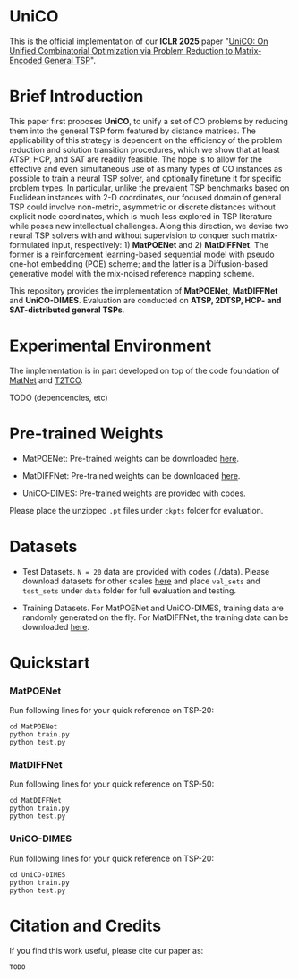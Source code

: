 # UniCO

This is the official implementation of our **ICLR 2025** paper "[UniCO: On Unified Combinatorial Optimization via Problem Reduction to Matrix-Encoded General TSP](TODO)".

# Brief Introduction
This paper first proposes **UniCO**, to unify a set of CO problems by reducing them into the general TSP form featured by distance matrices. The applicability of this strategy is dependent on the efficiency of the problem reduction and solution transition procedures, which we show that at least ATSP, HCP, and SAT are readily feasible. The hope is to allow for the effective and even simultaneous use of as many types of CO instances as possible to train a neural TSP solver, and optionally finetune it for specific problem types. In particular, unlike the prevalent TSP benchmarks based on Euclidean instances with 2-D coordinates, our focused domain of general TSP could involve non-metric, asymmetric or discrete distances without explicit node coordinates, which is much less explored in TSP literature while poses new intellectual challenges. Along this direction, we devise two neural TSP solvers with and without supervision to conquer such matrix-formulated input, respectively: 1) **MatPOENet** and 2) **MatDIFFNet**. The former is a reinforcement learning-based sequential model with pseudo one-hot embedding (POE) scheme; and the latter is a Diffusion-based generative model with the mix-noised reference mapping scheme.

This repository provides the implementation of **MatPOENet**, **MatDIFFNet** and **UniCO-DIMES**. Evaluation are conducted on **ATSP, 2DTSP, HCP- and SAT-distributed general TSPs**.

# Experimental Environment
The implementation is in part developed on top of the code foundation of [MatNet](https://github.com/yd-kwon/MatNet) and [T2TCO](https://github.com/Thinklab-SJTU/Fast-T2T).

TODO (dependencies, etc)

# Pre-trained Weights
- MatPOENet: Pre-trained weights can be downloaded [here](https://drive.google.com/file/d/16mDY9HVzDdyFnqrL6YnrQ2lS8twscD_o/view?usp=sharing).

- MatDIFFNet: Pre-trained weights can be downloaded [here]().

- UniCO-DIMES: Pre-trained weights are provided with codes. 

Please place the unzipped `.pt` files under `ckpts` folder for evaluation. 

# Datasets
- Test Datasets. `N = 20` data are provided with codes (./data). Please download datasets for other scales [here](https://drive.google.com/file/d/17LINJtArttm8ba6VEQ4XdfGjuz-ZMl3I/view?usp=sharing) and place `val_sets` and `test_sets` under `data` folder for full evaluation and testing. 

- Training Datasets. For MatPOENet and UniCO-DIMES, training data are randomly generated on the fly. For MatDIFFNet, the training data can be downloaded [here]().

# Quickstart 

<!-- Note that you can modify arguments specified in `train.py` and `test.py` respectively for customized execution. -->

<!-- Prior to training/testing, run:
```
gcc utils/base_methods.c -o libtsp.so -fPIC -shared
``` -->

### MatPOENet
Run following lines for your quick reference on TSP-20:
```
cd MatPOENet
python train.py
python test.py
```

### MatDIFFNet
Run following lines for your quick reference on TSP-50:
```
cd MatDIFFNet
python train.py
python test.py
```


### UniCO-DIMES
Run following lines for your quick reference on TSP-20:
```
cd UniCO-DIMES
python train.py
python test.py
```

# Citation and Credits
If you find this work useful, please cite our paper as:
```
TODO
```

<!-- Training results and checkpoints shall be stored in `result` folder for either model. -->